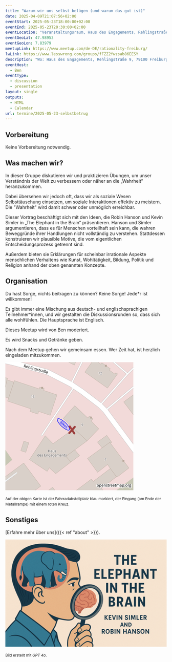 ```yaml
---
title: "Warum wir uns selbst belügen (und warum das gut ist)"
date: 2025-04-09T21:07:56+02:00
eventStart: 2025-05-23T18:00:00+02:00
eventEnd: 2025-05-23T20:30:00+02:00
eventLocation: "Veranstaltungsraum, Haus des Engagements, Rehlingstraße 9, 79100 Freiburg"
eventGeoLat: 47.98953
eventGeoLon: 7.83979
meetupLink: https://www.meetup.com/de-DE/rationality-freiburg/
lwLink: https://www.lesswrong.com/groups/fFZZ2Ywzsab86EESY
description: "Wo: Haus des Engagements, Rehlingstraße 9, 79100 Freiburg. Wann: Freitag, 23. Mai 2025 um 18:00 Uhr MESZ."
eventHost:
  - Ben
eventType:
  - discussion
  - presentation
layout: single
outputs:
  - HTML
  - Calendar
url: termine/2025-05-23-selbstbetrug
---
```


## Vorbereitung

Keine Vorbereitung notwendig.

## Was machen wir?

In dieser Gruppe diskutieren wir und praktizieren Übungen, um unser Verständnis der Welt zu verbessern oder näher an die „Wahrheit“ heranzukommen.

Dabei übersehen wir jedoch oft, dass wir als soziale Wesen Selbsttäuschung einsetzen, um soziale Interaktionen effektiv zu meistern. Die "Wahrheit" wird damit schwer oder unmöglich erreichbar.

Dieser Vortrag beschäftigt sich mit den Ideen, die Robin Hanson und Kevin Simler in „The Elephant in the Brain“ präsentieren. Hanson und Simler argumentieren, dass es für Menschen vorteilhaft sein kann, die wahren Beweggründe ihrer Handlungen nicht vollständig zu verstehen. Stattdessen konstruieren wir plausible Motive, die vom eigentlichen Entscheidungsprozess getrennt sind.

Außerdem bieten sie Erklärungen für scheinbar irrationale Aspekte menschlichen Verhaltens wie Kunst, Wohltätigkeit, Bildung, Politik und Religion anhand der oben genannten Konzepte.



## Organisation

Du hast Sorge, nichts beitragen zu können? Keine Sorge! Jede*r ist willkommen!

Es gibt immer eine Mischung aus deutsch- und englischsprachigen Teilnehmer*innen,
und wir gestalten die Diskussionsrunden so, dass sich alle wohlfühlen. Die
Hauptsprache ist Englisch.

Dieses Meetup wird von Ben moderiert.

Es wird Snacks und Getränke geben.

Nach dem Meetup gehen wir gemeinsam essen. Wer Zeit hat, ist herzlich eingeladen mitzukommen.

![Ort (Veranstaltungsraum, Haus des Engagements)](/images/hde-new-building-2.png)

<small>Auf der obigen Karte ist der Fahrradabstellplatz blau markiert, der Eingang (am Ende der Metallrampe) mit einem roten Kreuz.</small>


## Sonstiges

[Erfahre mehr über uns]({{< ref "about" >}}).

![Magisches Fingerschnippen](cover.png "Magisches Fingerschnippen")

<small>Bild erstellt mit _GPT 4o_.</small>
